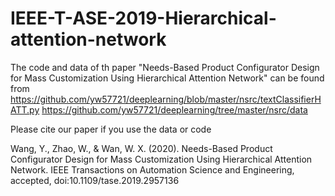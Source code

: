 # IEEE-T-ASE-2019-Hierarchical-attention-network
The code and data of th paper "Needs-Based Product Configurator Design for Mass Customization Using Hierarchical Attention Network" can be found from 
https://github.com/yw57721/deeplearning/blob/master/nsrc/textClassifierHATT.py
https://github.com/yw57721/deeplearning/tree/master/nsrc/data

Please cite our paper if you use the data or code

Wang, Y., Zhao, W., & Wan, W. X. (2020). Needs-Based Product Configurator Design for Mass Customization Using Hierarchical Attention Network. IEEE Transactions on Automation Science and Engineering, accepted, doi:10.1109/tase.2019.2957136 
